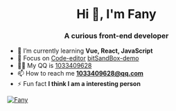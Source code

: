 

<h1 align="center">Hi 👋, I'm Fany</h1>
<h3 align="center">A curious front-end developer</h3>

- 🌱 I’m currently learning **Vue, React, JavaScript**
- 📝 Focus on [Code-editor](https://github.com/F-one-1/vue-highlight-code) [bitSandBox-demo](https://github.com/F-one-1/bitSandBox-demo)
- 👨‍💻 My QQ is [1033409628](1033409628)
- 📫 How to reach me **1033409628@qq.com**
- ⚡ Fun fact **I think I am a interesting person**



[![Fany](https://github-readme-stats.vercel.app/api/top-langs/?username=F-one-1&layout=compact&hide=css,html)](https://github.com/anuraghazra/github-readme-stats)
